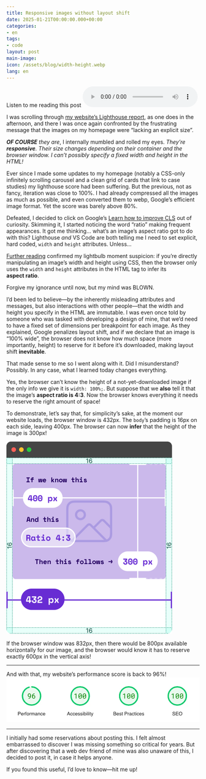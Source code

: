 ```yaml
---
title: Responsive images without layout shift
date: 2025-01-21T00:00:00.000+00:00
categories:
- en
tags:
- code
layout: post
main-image: 
icon: /assets/blog/width-height.webp
lang: en
---
```


<div>
    <label class="ml1 f6 tertiary">Listen to me reading this post</label>
    <audio src="/assets/audio/weight-height.mp3" type="audio/mpeg" class="mt1 mb5" controls="controls" aria-label="Listen to me reading this post">
    Sorry, your browser doesn’t support audio! Read below instead.
    </audio>
</div>

I was scrolling through [my website’s Lighthouse report](https://pagespeed.web.dev/analysis/https-annafilou-com/cmu1d4q0nk?form_factor=desktop), as one does in the afternoon, and there I was once again confronted by the frustrating message that the images on my homepage were “lacking an explicit size”. 

***OF COURSE** they are*, I internally mumbled and rolled my eyes. *They’re **responsive**. Their size changes depending on their container and the browser window. I can’t possibly specify a fixed width and height in the HTML!*

Ever since I made some updates to my homepage (notably a CSS-only infinitely scrolling carousel and a clean grid of cards that link to case studies) my lighthouse score had been suffering. But the previous, not as fancy, iteration was close to 100%. I had already compressed all the images as much as possible, and even converted them to webp, Google’s efficient image format. Yet the score was barely above 80%.

Defeated, I decided to click on Google’s [Learn how to improve CLS](https://web.dev/articles/optimize-cls) out of curiosity. Skimming it, I started noticing the word “ratio” making frequent appearances. It got me thinking… what’s an image’s aspect ratio got to do with this? Lighthouse *and* VS Code are both telling me I need to set explicit, hard coded, `width` and `height` attributes. Unless…

[Further reading](https://blog.logrocket.com/jank-free-page-loading-with-media-aspect-ratios/) confirmed my lightbulb moment suspicion: if you’re directly manipulating an image’s width and height using CSS, then the browser only uses the `width` and `height` attributes in the HTML tag to infer its **aspect&nbsp;ratio**. 

Forgive my ignorance until now, but my mind was BLOWN.

I’d been led to believe—by the inherently misleading attributes and messages, but also interactions with other people—that the width and height you specify in the HTML are immutable. I was even once told by someone who was tasked with developing a design of mine, that we’d need to have a fixed set of dimensions per breakpoint for each image. As they explained, Google penalizes layout shift, and if we declare that an image is “100% wide”, the browser does not know how much space (more importantly, height) to reserve for it before it’s downloaded, making layout shift **inevitable**. 

That made sense to me so I went along with it. Did I misunderstand? Possibly. In any case, what I learned today changes everything.

Yes, the browser can’t know the height of a not-yet-downloaded image if the only info we give it is `width: 100%;`. But suppose that we **also** tell it that the image’s **aspect ratio is 4:3**. Now the browser knows everything it needs to reserve the right amount of space! 

To demonstrate, let’s say that, for simplicity’s sake, at the moment our website loads, the browser window is 432px. The `body`’s padding is 16px on each side, leaving 400px. The browser can now **infer** that the height of the image is 300px!

<img src="/uploads/browser-explain-ratio.png" alt="" width="432" height="500">

If the browser window was 832px, then there would be 800px available horizontally for our image, and the browser would know it has to reserve exactly 600px in the vertical axis!

---

And with that, my website’s performance score is back to 96%! 
![](/uploads/lighthouse-2025-01-21.webp)

---

I initially had some reservations about posting this. I felt almost embarrassed to discover I was missing something so critical for years. But after discovering that a web dev friend of mine was also unaware of this, I decided to post it, in case it helps anyone. 

If you found this useful, I’d love to know—hit me up!